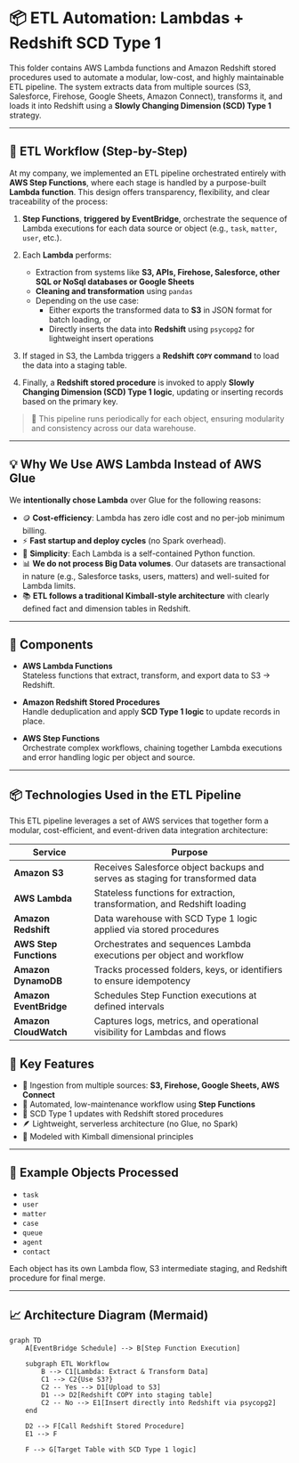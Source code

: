 # 📦 ETL Automation: Lambdas + Redshift SCD Type 1

This folder contains AWS Lambda functions and Amazon Redshift stored procedures used to automate a modular, low-cost, and highly maintainable ETL pipeline. The system extracts data from multiple sources (S3, Salesforce, Firehose, Google Sheets, Amazon Connect), transforms it, and loads it into Redshift using a **Slowly Changing Dimension (SCD) Type 1** strategy.

---

## 🔁 ETL Workflow (Step-by-Step)

At my company, we implemented an ETL pipeline orchestrated entirely with **AWS Step Functions**, where each stage is handled by a purpose-built **Lambda function**. This design offers transparency, flexibility, and clear traceability of the process:

1. **Step Functions**, **triggered by EventBridge**, orchestrate the sequence of Lambda executions for each data source or object (e.g., `task`, `matter`, `user`, etc.).

2. Each **Lambda** performs:
   - Extraction from systems like **S3, APIs, Firehose, Salesforce, other SQL or NoSql databases or Google Sheets**
   - **Cleaning and transformation** using `pandas`
   - Depending on the use case:
     - Either exports the transformed data to **S3** in JSON format for batch loading, or  
     - Directly inserts the data into **Redshift** using `psycopg2` for lightweight insert operations

3. If staged in S3, the Lambda triggers a **Redshift `COPY` command** to load the data into a staging table.

4. Finally, a **Redshift stored procedure** is invoked to apply **Slowly Changing Dimension (SCD) Type 1 logic**, updating or inserting records based on the primary key.

> 🔄 This pipeline runs periodically for each object, ensuring modularity and consistency across our data warehouse.

---

## 💡 Why We Use AWS Lambda Instead of AWS Glue

We **intentionally chose Lambda** over Glue for the following reasons:

- 🪙 **Cost-efficiency**: Lambda has zero idle cost and no per-job minimum billing.
- ⚡ **Fast startup and deploy cycles** (no Spark overhead).
- 🧩 **Simplicity**: Each Lambda is a self-contained Python function.
- 📊 **We do not process Big Data volumes**. Our datasets are transactional in nature (e.g., Salesforce tasks, users, matters) and well-suited for Lambda limits.
- 📚 **ETL follows a traditional Kimball-style architecture** with clearly defined fact and dimension tables in Redshift.

---

## 🔧 Components

- **AWS Lambda Functions**  
  Stateless functions that extract, transform, and export data to S3 → Redshift.

- **Amazon Redshift Stored Procedures**  
  Handle deduplication and apply **SCD Type 1 logic** to update records in place.

- **AWS Step Functions**  
  Orchestrate complex workflows, chaining together Lambda executions and error handling logic per object and source.

---
## 📦 Technologies Used in the ETL Pipeline

This ETL pipeline leverages a set of AWS services that together form a modular, cost-efficient, and event-driven data integration architecture:

| Service              | Purpose                                                                 |
|----------------------|-------------------------------------------------------------------------|
| **Amazon S3**         | Receives Salesforce object backups and serves as staging for transformed data  |
| **AWS Lambda**        | Stateless functions for extraction, transformation, and Redshift loading |
| **Amazon Redshift**   | Data warehouse with SCD Type 1 logic applied via stored procedures     |
| **AWS Step Functions**| Orchestrates and sequences Lambda executions per object and workflow   |
| **Amazon DynamoDB**   | Tracks processed folders, keys, or identifiers to ensure idempotency   |
| **Amazon EventBridge**| Schedules Step Function executions at defined intervals                |
| **Amazon CloudWatch** | Captures logs, metrics, and operational visibility for Lambdas and flows |

## 🚀 Key Features

- 🔗 Ingestion from multiple sources: **S3, Firehose, Google Sheets, AWS Connect**
- 🔄 Automated, low-maintenance workflow using **Step Functions**
- 🧠 SCD Type 1 updates with Redshift stored procedures
- 🪶 Lightweight, serverless architecture (no Glue, no Spark)
- 📐 Modeled with Kimball dimensional principles

---

## 📌 Example Objects Processed

- `task`
- `user`
- `matter`
- `case`
- `queue`
- `agent`
- `contact`

Each object has its own Lambda flow, S3 intermediate staging, and Redshift procedure for final merge.

---

## 📈 Architecture Diagram (Mermaid)

```mermaid
graph TD
    A[EventBridge Schedule] --> B[Step Function Execution]

    subgraph ETL Workflow
        B --> C1[Lambda: Extract & Transform Data]
        C1 --> C2{Use S3?}
        C2 -- Yes --> D1[Upload to S3]
        D1 --> D2[Redshift COPY into staging table]
        C2 -- No --> E1[Insert directly into Redshift via psycopg2]
    end

    D2 --> F[Call Redshift Stored Procedure]
    E1 --> F

    F --> G[Target Table with SCD Type 1 logic]


